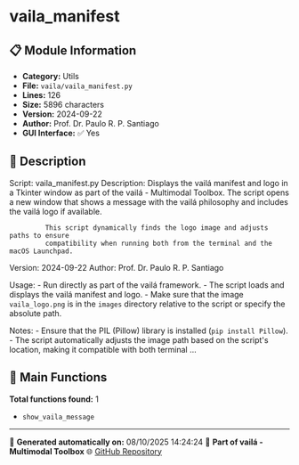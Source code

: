 # vaila_manifest

## 📋 Module Information

- **Category:** Utils
- **File:** `vaila/vaila_manifest.py`
- **Lines:** 126
- **Size:** 5896 characters
- **Version:** 2024-09-22
- **Author:** Prof. Dr. Paulo R. P. Santiago
- **GUI Interface:** ✅ Yes

## 📖 Description


Script: vaila_manifest.py
Description: Displays the vailá manifest and logo in a Tkinter window as part of the vailá -
             Multimodal Toolbox. The script opens a new window that shows a message with
             the vailá philosophy and includes the vailá logo if available.

             This script dynamically finds the logo image and adjusts paths to ensure
             compatibility when running both from the terminal and the macOS Launchpad.

Version: 2024-09-22
Author: Prof. Dr. Paulo R. P. Santiago

Usage:
    - Run directly as part of the vailá framework.
    - The script loads and displays the vailá manifest and logo.
    - Make sure that the image `vaila_logo.png` is in the `images` directory relative to the
      script or specify the absolute path.

Notes:
    - Ensure that the PIL (Pillow) library is installed (`pip install Pillow`).
    - The script automatically adjusts the image path based on the script's location, making
      it compatible with both terminal ...

## 🔧 Main Functions

**Total functions found:** 1

- `show_vaila_message`




---

📅 **Generated automatically on:** 08/10/2025 14:24:24
🔗 **Part of vailá - Multimodal Toolbox**
🌐 [GitHub Repository](https://github.com/vaila-multimodaltoolbox/vaila)
